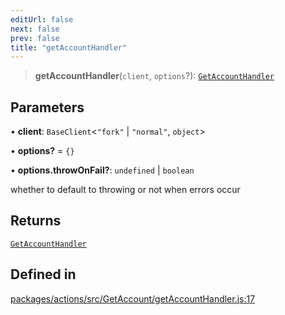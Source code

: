 ```yaml
---
editUrl: false
next: false
prev: false
title: "getAccountHandler"
---
```


> **getAccountHandler**(`client`, `options`?): [`GetAccountHandler`](/reference/tevm/actions/type-aliases/getaccounthandler/)

## Parameters

• **client**: `BaseClient`\<`"fork"` \| `"normal"`, `object`\>

• **options?** = `{}`

• **options.throwOnFail?**: `undefined` \| `boolean`

whether to default to throwing or not when errors occur

## Returns

[`GetAccountHandler`](/reference/tevm/actions/type-aliases/getaccounthandler/)

## Defined in

[packages/actions/src/GetAccount/getAccountHandler.js:17](https://github.com/evmts/tevm-monorepo/blob/main/packages/actions/src/GetAccount/getAccountHandler.js#L17)

